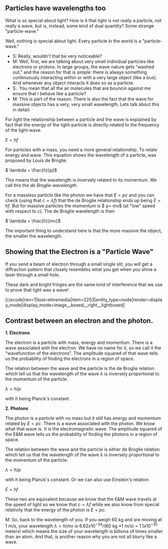 ## Particles have wavelengths too
What is so special about light? How is it that light is not really a particle, not really a wave, but is, instead, some kind of dual quantity? Some strange "particle-wave."

Well, nothing is special about light. Every particle in the world is a "particle-wave."

- S: Really, wouldn't that be very noticeable?
- M: Well, first, we are talking about very small individual particles like electrons or protons. In large groups, the wave nature gets "washed out," and the reason for that is simple: there is always something continuously interacting within or with a very large object (like a bus). And whenever any object interacts it does so as a particle.
- S:. You mean that all the air molecules that are bouncin against me ensure that I behave like a particle?
- M: This is part of the reason. There is also the fact that the wave for massive objects has a very, very small wavelength. Lets talk about this in detail:

For light the relationship between a particle and the wave is explained by fact that the energy of the light-particle is directly related to the frequency of the light-wave. 

$E = hf$

For particles with a mass, you need a more general relationship. To relate energy and wave. This equation shows the wavelength of a particle, was proposed by Louis de Broglie:

$ \lambda = \frac{h}{p}$

This means that the wavelength is inversely related to its momentum. We call this the _de Broglie wavelength_.

For a massless particle like the photon we have that $E=pc$ and you can check (using that $c = \lambda f$) that the de Broglie relationship ends up being $E=hf$. But for massive particles the momentum is $ p= mv$ (at "low" speed with respect to _c_). The de Broglie wavelength is then

$ \lambda = \frac{h}{mv}$

The important thing to understand here is that the more massive the object, the smaller the wavelength.

## Showing that the Electron is a "Particle Wave" 

If you send a beam of electron through a small single slit, you will get a diffraction pattern that closely resembles what you get when you shine a laser through a small hole.

These dark and bright fringes are the same kind of interference that we use to prove that light was a wave!

[ciscode|rev=1|tool=elmsmedia|item=2253|entity_type=node|render=display_mode|display_mode=image__boxed__right__lightboxed]

## Contrast between an electron and the photon. 

**1. Electrons**

The electron is a particle with mass, energy and momentum. There is a wave associated with the electron. We have no name for it, so we call it the "wavefunction of the electrons". The amplitude squared of that wave tells us the probability of finding the electrons in a region of space.

The relation between the wave and the particle is the de Broglie relation which tell us that the wavelength of the wave $\lambda$ is inversely proportional to the momentum of the particle.

$\lambda = h/p$

with _h_ being Planck's constant. 

**2. Photons**

The photon is a particle with no mass but it still has energy and momentum related by $E=pc$. There is a wave associated with the photon. We know what that wave is. It is the electromagnetic wave. The amplitude squared of the E&M wave tells us the probability of finding the photons in a region of space.

The relation between the wave and the particle is either de Broglie relation which tell us that the wavelength of the wave $\lambda$ is inversely proportional to the momentum of the particle. 

$\lambda = h/p$

with _h_ being Planck's constant. Or we can also use Einstein's relation

$E= hf$

These two are equivalent because we know that the E&M wave travels at the speed of light so we know that $c=\lambda f$ while we also know from special relativity that the energy of the photon is $E=pc$.

M: So, back to the wavelength of you. If you weigh 60 kg and are moving at 1 m/s, your wavelength  $\lambda = h/mv$ is $6.62x10^{ -34}$/(60 kg *1 m/s) = $1.1x10^{-35}$ meters! which means the size of your wavelength is billions of times smaller than an atom. And that, is another reason why you are not all blurry like a wave.

